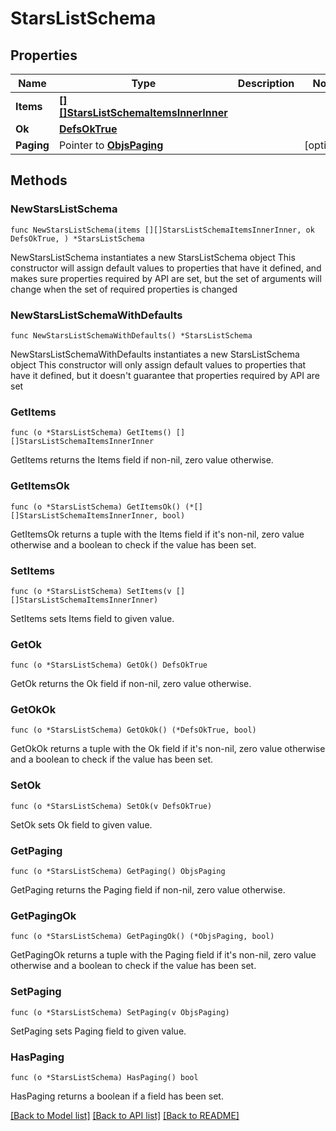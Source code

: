 # StarsListSchema

## Properties

Name | Type | Description | Notes
------------ | ------------- | ------------- | -------------
**Items** | [**[][]StarsListSchemaItemsInnerInner**]([]StarsListSchemaItemsInnerInner.md) |  | 
**Ok** | [**DefsOkTrue**](DefsOkTrue.md) |  | 
**Paging** | Pointer to [**ObjsPaging**](ObjsPaging.md) |  | [optional] 

## Methods

### NewStarsListSchema

`func NewStarsListSchema(items [][]StarsListSchemaItemsInnerInner, ok DefsOkTrue, ) *StarsListSchema`

NewStarsListSchema instantiates a new StarsListSchema object
This constructor will assign default values to properties that have it defined,
and makes sure properties required by API are set, but the set of arguments
will change when the set of required properties is changed

### NewStarsListSchemaWithDefaults

`func NewStarsListSchemaWithDefaults() *StarsListSchema`

NewStarsListSchemaWithDefaults instantiates a new StarsListSchema object
This constructor will only assign default values to properties that have it defined,
but it doesn't guarantee that properties required by API are set

### GetItems

`func (o *StarsListSchema) GetItems() [][]StarsListSchemaItemsInnerInner`

GetItems returns the Items field if non-nil, zero value otherwise.

### GetItemsOk

`func (o *StarsListSchema) GetItemsOk() (*[][]StarsListSchemaItemsInnerInner, bool)`

GetItemsOk returns a tuple with the Items field if it's non-nil, zero value otherwise
and a boolean to check if the value has been set.

### SetItems

`func (o *StarsListSchema) SetItems(v [][]StarsListSchemaItemsInnerInner)`

SetItems sets Items field to given value.


### GetOk

`func (o *StarsListSchema) GetOk() DefsOkTrue`

GetOk returns the Ok field if non-nil, zero value otherwise.

### GetOkOk

`func (o *StarsListSchema) GetOkOk() (*DefsOkTrue, bool)`

GetOkOk returns a tuple with the Ok field if it's non-nil, zero value otherwise
and a boolean to check if the value has been set.

### SetOk

`func (o *StarsListSchema) SetOk(v DefsOkTrue)`

SetOk sets Ok field to given value.


### GetPaging

`func (o *StarsListSchema) GetPaging() ObjsPaging`

GetPaging returns the Paging field if non-nil, zero value otherwise.

### GetPagingOk

`func (o *StarsListSchema) GetPagingOk() (*ObjsPaging, bool)`

GetPagingOk returns a tuple with the Paging field if it's non-nil, zero value otherwise
and a boolean to check if the value has been set.

### SetPaging

`func (o *StarsListSchema) SetPaging(v ObjsPaging)`

SetPaging sets Paging field to given value.

### HasPaging

`func (o *StarsListSchema) HasPaging() bool`

HasPaging returns a boolean if a field has been set.


[[Back to Model list]](../README.md#documentation-for-models) [[Back to API list]](../README.md#documentation-for-api-endpoints) [[Back to README]](../README.md)


